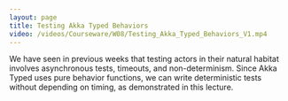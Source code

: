 ```yaml
---
layout: page
title: Testing Akka Typed Behaviors
video: /videos/Courseware/W08/Testing_Akka_Typed_Behaviors_V1.mp4
---
```


We have seen in previous weeks that testing actors in their natural habitat
involves asynchronous tests, timeouts, and non-determinism. Since Akka Typed
uses pure behavior functions, we can write deterministic tests without
depending on timing, as demonstrated in this lecture.
